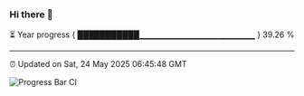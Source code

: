 ### Hi there 👋

⏳ Year progress { ███████████▁▁▁▁▁▁▁▁▁▁▁▁▁▁▁▁▁▁▁ } 39.26 %

---

⏰ Updated on Sat, 24 May 2025 06:45:48 GMT

![Progress Bar CI](https://github.com/IshwaranRudhara/GIT-ACTION/workflows/Progress%20Bar%20CI/badge.svg)
